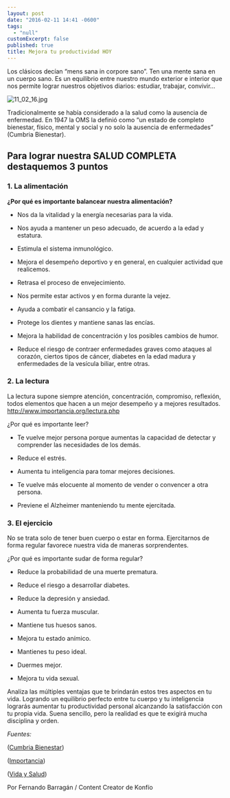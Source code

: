 ```yaml
---
layout: post
date: "2016-02-11 14:41 -0600"
tags: 
  - "null"
customExcerpt: false
published: true
title: Mejora tu productividad HOY
---
```



Los clásicos decían “mens sana in corpore sano”. Ten una mente sana en un cuerpo sano. Es un equilibrio entre nuestro mundo exterior e interior que nos permite lograr nuestros objetivos diarios: estudiar, trabajar, convivir...

![11_02_16.jpg]({{site.baseurl}}/img/11_02_16.jpg)

Tradicionalmente se había considerado a la salud como la ausencia de enfermedad. En 1947 la OMS la definió como “un estado de completo bienestar, físico, mental y social y no solo la ausencia de enfermedades” (Cumbria Bienestar).
	
## Para lograr nuestra SALUD COMPLETA destaquemos 3 puntos

### 1. La alimentación

**¿Por qué es importante balancear nuestra alimentación?** 

- Nos da la vitalidad y la energía necesarias para la vida.

- Nos ayuda a mantener un peso adecuado, de acuerdo a la edad y estatura.

- Estimula el sistema inmunológico.

- Mejora el desempeño deportivo y en general, en cualquier actividad que realicemos.

- Retrasa el proceso de envejecimiento.

- Nos permite estar activos y en forma durante la vejez.

- Ayuda a combatir el cansancio y la fatiga.

- Protege los dientes y mantiene sanas las encías.

- Mejora la habilidad de concentración y los posibles cambios de humor.

- Reduce el riesgo de contraer enfermedades graves como ataques al corazón, ciertos tipos de cáncer, diabetes en la edad madura y enfermedades de la vesícula biliar, entre otras.

### 2. La lectura

La lectura supone siempre atención, concentración, compromiso, reflexión, todos elementos que hacen a un mejor desempeño y a mejores resultados.
http://www.importancia.org/lectura.php 

¿Por qué es importante leer?

- Te vuelve mejor persona porque aumentas la capacidad de detectar y comprender las necesidades de los demás.

- Reduce el estrés.

- Aumenta tu inteligencia para tomar mejores decisiones.

- Te vuelve más elocuente al momento de vender o convencer a otra persona.

- Previene el Alzheimer manteniendo tu mente ejercitada.

### 3. El ejercicio

No se trata solo de tener buen cuerpo o estar en forma. Ejercitarnos de forma regular favorece nuestra vida de maneras sorprendentes.  

¿Por qué es importante sudar de forma regular?

- Reduce la probabilidad de una muerte prematura.

- Reduce el riesgo a desarrollar diabetes.

- Reduce la depresión y ansiedad.

- Aumenta tu fuerza muscular.

- Mantiene tus huesos sanos.

- Mejora tu estado anímico.

- Mantienes tu peso ideal.

- Duermes mejor.

- Mejora tu vida sexual.

Analiza las múltiples ventajas que te brindarán estos tres aspectos en tu vida. Logrando un equilibrio perfecto entre tu cuerpo y tu inteligencia lograrás aumentar tu productividad personal alcanzando la satisfacción con tu propia vida. Suena sencillo, pero la realidad es que te exigirá mucha disciplina y orden. 

_Fuentes:_

([Cumbria Bienestar](http://www.cumbriabienestar.es/el-bienestar-social/)) 

([Importancia](http://www.importancia.org/buena-alimentacion.php))  

([Vida y Salud](http://www.vidaysalud.com/diario/ejercicio/10-beneficios-de-hacer-ejercicio/)) 

Por Fernando Barragán / Content Creator de Konfío
